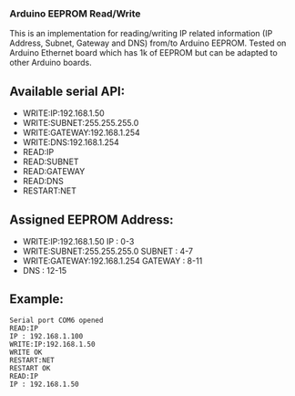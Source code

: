 ### Arduino EEPROM Read/Write

This is an implementation for reading/writing IP related information (IP Address, Subnet, Gateway and DNS) from/to Arduino EEPROM.
Tested on Arduino Ethernet board which has 1k of EEPROM but can be adapted to other Arduino boards.

## Available serial API:
- WRITE:IP:192.168.1.50      
- WRITE:SUBNET:255.255.255.0 
- WRITE:GATEWAY:192.168.1.254
- WRITE:DNS:192.168.1.254    
- READ:IP
- READ:SUBNET
- READ:GATEWAY
- READ:DNS
- RESTART:NET

## Assigned EEPROM Address:
- WRITE:IP:192.168.1.50          IP      : 0-3
- WRITE:SUBNET:255.255.255.0     SUBNET  : 4-7
- WRITE:GATEWAY:192.168.1.254    GATEWAY : 8-11
- DNS     : 12-15

## Example:
```
Serial port COM6 opened
READ:IP
IP : 192.168.1.100
WRITE:IP:192.168.1.50
WRITE OK
RESTART:NET
RESTART OK
READ:IP
IP : 192.168.1.50
```